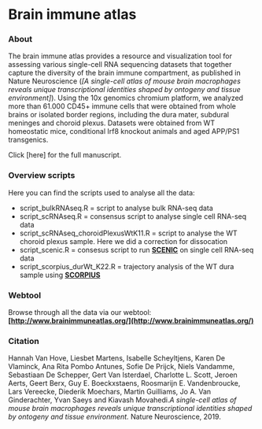 # Brain immune atlas
### About
The brain immune atlas provides a resource and visualization tool for assessing various single-cell RNA sequencing datasets that together capture the diversity of the brain immune compartment, as published in Nature Neuroscience (*[A single-cell atlas of mouse brain macrophages reveals unique transcriptional identities shaped by ontogeny and tissue environment]*). Using the 10x genomics chromium platform, we analyzed more than 61.000 CD45+ immune cells that were obtained from whole brains or isolated border regions, including the dura mater, subdural meninges and choroid plexus. Datasets were obtained from WT homeostatic mice, conditional Irf8 knockout animals and aged APP/PS1 transgenics.

Click [here] for the full manuscript.

### Overview scripts
Here you can find the scripts used to analyse all the data:

+ script_bulkRNAseq.R = script to analyse bulk RNA-seq data
+ script_scRNAseq.R = consensus script to analyse single cell RNA-seq data
+ script_scRNAseq_choroidPlexusWtK11.R = script to analyse the WT choroid plexus sample. Here we did a correction for dissocation
+ script_scenic.R = consesus script to run __[SCENIC](https://github.com/aertslab/SCENIC)__ on single cell RNA-seq data
+ script_scorpius_durWt_K22.R = trajectory analysis of the WT dura sample using __[SCORPIUS](https://github.com/rcannood/SCORPIUS)__

### Webtool
Browse through all the data via our webtool: __[http://www.brainimmuneatlas.org/](http://www.brainimmuneatlas.org/)__

### Citation
Hannah Van Hove, Liesbet Martens, Isabelle Scheyltjens, Karen De Vlaminck, Ana Rita Pombo Antunes, Sofie De Prijck, Niels Vandamme, Sebastiaan De Schepper, Gert Van Isterdael, Charlotte L. Scott, Jeroen Aerts, Geert Berx, Guy E. Boeckxstaens, Roosmarijn E. Vandenbroucke, Lars Vereecke, Diederik Moechars, Martin Guilliams, Jo A. Van Ginderachter, Yvan Saeys and Kiavash Movahedi.*A single-cell atlas of mouse brain macrophages reveals unique transcriptional identities shaped by ontogeny and tissue environment.* Nature Neuroscience, 2019.
